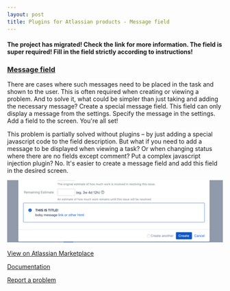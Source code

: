 ```yaml
---
layout: post
title: Plugins for Atlassian products - Message field
---
```


#### The project has migrated! Check the link for more information. The field is super required! Fill in the field strictly according to instructions!
### [Message field](https://marketplace.atlassian.com/apps/1219615/message-field?hosting=server&tab=overview)


There are cases where such messages need to be placed in the task and shown to the user. This is often required when creating or viewing a problem. And to solve it, what could be simpler than just taking and adding the necessary message? Create a special message field. This field can only display a message from the settings.
Specify the message in the settings. Add a field to the screen. You're all set! 

This problem is partially solved without plugins – by just adding a special javascript code to the field description. But what if you need to add a message to be displayed when viewing a task? Or when changing status where there are no fields except comment? Put a complex javascript injection plugin? No. It's easier to create a message field and add this field in the desired screen. 

![Message field example](/images/message-field/message-field-example.png)

[View on Atlassian Marketplace](https://marketplace.atlassian.com/apps/1219615/message-field?hosting=server&tab=overview)

[Documentation](https://bitbucket.org/jibrok/message-field/wiki/Home)

[Report a problem](https://bitbucket.org/jibrok/message-field/issues?status=new&status=open)

